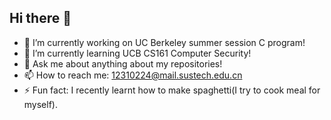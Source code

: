 ## Hi there 👋



- 🔭 I’m currently working on UC Berkeley summer session C program!
- 🌱 I’m currently learning UCB CS161 Computer Security!
- 💬 Ask me about anything about my repositories!
- 📫 How to reach me: 12310224@mail.sustech.edu.cn
- ⚡ Fun fact: I recently learnt how to make spaghetti(I try to cook meal for myself).
